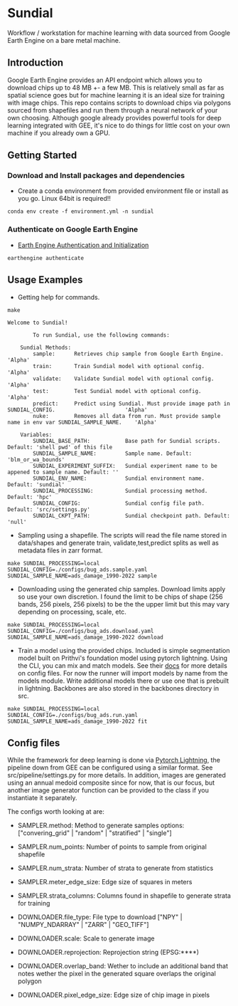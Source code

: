 # Sundial
Workflow / workstation for machine learning with data sourced from Google Earth Engine on a bare metal machine.

## Introduction

Google Earth Engine provides an API endpoint which allows you to download chips up to 48 MB +- a few MB. This is relatively small as far as spatial science goes but for machine learning it is an ideal size for training with image chips. This repo contains scripts to download chips via polygons sourced from shapefiles and run them through a neural network of your own choosing. Although google already provides powerful tools for deep learning integrated with GEE, it's nice to do things for little cost on your own machine if you already own a GPU.

## Getting Started

### Download and Install packages and dependencies

- Create a conda environment from provided environment file or install as you go. Linux 64bit is required!!

```
conda env create -f environment.yml -n sundial
```

### Authenticate on Google Earth Engine

- [Earth Engine Authentication and Initialization](https://developers.google.com/earth-engine/guides/auth)

```
earthengine authenticate
```

## Usage Examples

- Getting help for commands.

```Shell
make

Welcome to Sundial!

        To run Sundial, use the following commands:

    Sundial Methods:
        sample:      Retrieves chip sample from Google Earth Engine.                                        'Alpha'
        train:       Train Sundial model with optional config.                                              'Alpha'
        validate:    Validate Sundial model with optional config.                                           'Alpha'
        test:        Test Sundial model with optional config.                                               'Alpha'
        predict:     Predict using Sundial. Must provide image path in SUNDIAL_CONFIG.                      'Alpha'
        nuke:        Removes all data from run. Must provide sample name in env var SUNDIAL_SAMPLE_NAME.    'Alpha'

    Variables:
        SUNDIAL_BASE_PATH:           Base path for Sundial scripts. Default: 'shell pwd' of this file
        SUNDIAL_SAMPLE_NAME:         Sample name. Default: 'blm_or_wa_bounds'
        SUNDIAL_EXPERIMENT_SUFFIX:   Sundial experiment name to be appened to sample name. Default: ''
        SUNDIAL_ENV_NAME:            Sundial environment name. Default: 'sundial'
        SUNDIAL_PROCESSING:          Sundial processing method. Default: 'hpc'
        SUNDIAL_CONFIG:              Sundial config file path. Default: 'src/settings.py'
        SUNDIAL_CKPT_PATH:           Sundial checkpoint path. Default: 'null'
```

- Sampling using a shapefile. The scripts will read the file name stored in data/shapes and generate train, validate,test,predict splits as well as metadata files in zarr format.
```Shell
make SUNDIAL_PROCESSING=local SUNDIAL_CONFIG=./configs/bug_ads.sample.yaml SUNDIAL_SAMPLE_NAME=ads_damage_1990-2022 sample
```

- Downloading using the generated chip samples. Download limits apply so use your own discretion. I found the limit to be chips of shape (256 bands, 256 pixels, 256 pixels) to be the the upper limit but this may vary depending on processing, scale, etc.
```Shell
make SUNDIAL_PROCESSING=local SUNDIAL_CONFIG=./configs/bug_ads.download.yaml SUNDIAL_SAMPLE_NAME=ads_damage_1990-2022 download
```

- Train a model using the provided chips. Included is simple segmentation model built on Prithvi's foundation model using pytorch lightning. Using the CLI, you can mix and match models. See their [docs](https://lightning.ai/docs/pytorch/stable/cli/lightning_cli.html) for more details on config files. For now the runner will import models by name from the models module. Write additional models there or use one that is prebuilt in lightning. Backbones are also stored in the backbones directory in src.
```Shell
make SUNDIAL_PROCESSING=local SUNDIAL_CONFIG=./configs/bug_ads.run.yaml SUNDIAL_SAMPLE_NAME=ads_damage_1990-2022 fit
```

## Config files

While the framework for deep learning is done via [Pytorch Lightning](https://lightning.ai/docs/pytorch/stable/cli/lightning_cli.html), the pipeline down from GEE can be configured using a similar format. See src/pipeline/settings.py for more details. In addition, images are generated using an annual medoid composite since for now, that is our focus, but another image generator function can be provided to the class if you instantiate it separately.

The configs worth looking at are:
  - SAMPLER.method: Method to generate samples options: ["convering_grid" | "random" | "stratified" | "single"]
  - SAMPLER.num_points: Number of points to sample from original shapefile
  - SAMPLER.num_strata: Number of strata to generate from statistics
  - SAMPLER.meter_edge_size: Edge size of squares in meters
  - SAMPLER.strata_columns: Columns found in shapefile to generate strata for training

  - DOWNLOADER.file_type: File type to download ["NPY" | "NUMPY_NDARRAY" | "ZARR" | "GEO_TIFF"]
  - DOWNLOADER.scale: Scale to generate image
  - DOWNLOADER.reprojection: Reprojection string (EPSG:****)
  - DOWNLOADER.overlap_band: Wether to include an additional band that notes wether the pixel in the generated square overlaps the original polygon
  - DOWNLOADER.pixel_edge_size: Edge size of chip image in pixels

